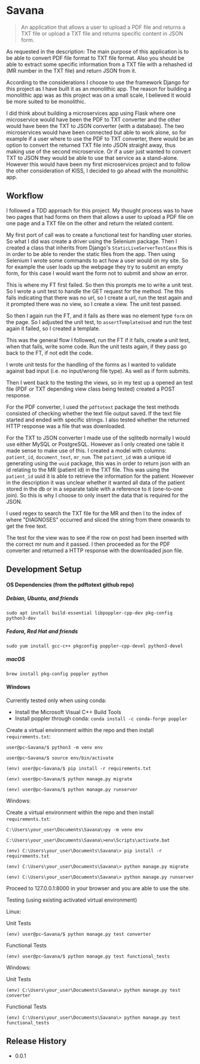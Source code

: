# Savana

> An application that allows a user to upload a PDF file and returns a TXT file or upload a TXT file and returns
> specific content in JSON form.

As requested in the description: The main purpose of this application is to be able to convert PDF file format 
to TXT file format. Also you should be able to extract some specific information from a TXT file with a rehashed id 
(MR number in the TXT file) and return JSON from it. 

According to the considerations I choose to use the framework Django for this project as I have built it as an monolithic
app. The reason for building a monolithic app was as this project was on a small scale, I believed it would be more suited
to be monolithic. 

I did think about building a microservices app using Flask where one microservice would have been the
PDF to TXT converter and the other would have been the TXT to JSON converter (with a database). The two microservices would
have been connected but able to work alone, so for example if a user where to use the PDF to TXT converter, there would 
be an option to convert the returned TXT file into JSON straight away, thus making use of the second microservice. Or if
a user just wanted to convert TXT to JSON they would be able to use that service as a stand-alone. However this would have been
my first microservices project and to follow the other consideration of KISS, I decided to go ahead with the monolithic app.


## Workflow
I followed a TDD approach for this project. My thought process was to have two pages that had forms on them that allows
a user to upload a PDF file on one page and a TXT file on the other and return the related content.

My first port of call was to create a functional test for handling user stories. So what I did was create a driver using 
the Selenium package. Then I created a class that inherits from Django's `StaticLiveServerTestCase` this is in order to be
able to render the static files from the app. Then using Selenium I wrote some commands to act how a user would on my site.
So for example the user loads up the webpage they try to submit an empty form, for this case I would want the form not to submit
and show an error. 

This is where my FT first failed. So then this prompts me to write a unit test. So I wrote a unit test
to handle the GET request for the method. The this fails indicating that there was no url, so I create a url, run the test
again and it prompted there was no view, so I create a view. The unit test passed.

So then I again run the FT, and it fails as there was no element type `form` on the page. So I adjusted the unit test, to 
`assertTemplateUsed` and run the test again it failed, so I created a template.

This was the general flow I followed, run the FT if it fails, create a unit test, when that fails, write some code.
Run the unit tests again, if they pass go back to the FT, if not edit the code.

I wrote unit tests for the handling of the forms as I wanted to validate against bad input (i.e. no input/wrong file type).
As well as if form submits.

Then I went back to the testing the views, so in my test up a opened an test file (PDF or TXT depending view class being 
tested) created a POST response.

For the PDF converter, I used the `pdftotext` package the test methods consisted of checking whether the text file output saved.
If the text file started and ended with specific strings. I also tested whether the returned HTTP response was a file that was downloaded.

For the TXT to JSON converter I made use of the sqlitedb normally I would use either MySQL or PostgreSQL. However as I only 
created one table it made sense to make use of this. I created a model with columns: `patient_id`, `document_text`, `mr_num`.
The `patient_id` was a unique id generating using the `uuid` package, this was in order to return json with an id relating
to the MR (patient id) in the TXT file. This was using the `patient_id` uuid it is able to retrieve the information for the patient.
However in the description it was unclear whether it wanted all data of the patient stored in the db or in a separate table with a
reference to it (one-to-one join). So this is why I choose to only insert the data that is required for the JSON.

I used regex to search the TXT file for the MR and then I to the index of where "DIAGNOSES" occurred and sliced the string from 
there onwards to get the free text.

The test for the view was to see if the row on post had been inserted with the correct mr num and it passed.
I then proceeded as for the PDF converter and returned a HTTP response with the downloaded json file.

## Development Setup

#### OS Dependencies (from the pdftotext github repo)

##### Debian, Ubuntu, and friends

```
sudo apt install build-essential libpoppler-cpp-dev pkg-config python3-dev
```
 
##### Fedora, Red Hat and friends

```.env
sudo yum install gcc-c++ pkgconfig poppler-cpp-devel python3-devel
```

##### macOS

```
brew install pkg-config poppler python
```

#### Windows

Currently tested only when using conda:

 - Install the Microsoft Visual C++ Build Tools
- Install poppler through conda:
  `conda install -c conda-forge poppler`


Create a virtual environment within the repo and then install `requirements.txt`: 

``` 
user@pc~Savana/$ python3 -m venv env 

user@pc~Savana/$ source env/bin/activate 

(env) user@pc~Savana/$ pip install -r requirements.txt 

(env) user@pc~Savana/$ python manage.py migrate

(env) user@pc~Savana/$ python manage.py runserver
``` 

Windows: 

Create a virtual environment within the repo and then install `requirements.txt`: 

``` 
C:\Users\your_user\Documents\Savana\>py -m venv env 

C:\Users\your_user\Documents\Savana\>env\Scripts\activate.bat 

(env) C:\Users\your_user\Documents\Savana\> pip install -r requirements.txt 

(env) C:\Users\your_user\Documents\Savana\> python manage.py migrate

(env) C:\Users\your_user\Documents\Savana\> python manage.py runserver

```

Proceed to 127.0.0.1:8000 in your browser and you are able to use the site.

Testing (using existing activated virtual environment)

Linux:


Unit Tests
```
(env) user@pc~Savana/$ python manage.py test converter
```
Functional Tests
```
(env) user@pc~Savana/$ python manage.py test functional_tests
```

Windows:

Unit Tests
```
(env) C:\Users\your_user\Documents\Savana\> python manage.py test converter
```

Functional Tests
```
(env) C:\Users\your_user\Documents\Savana\> python manage.py test functional_tests
```
 
## Release History 

* 0.0.1 
